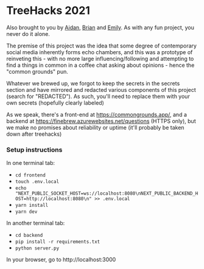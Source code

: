 # TreeHacks 2021

Also brought to you by [Aidan](https://github.com/ajwitt212), [Brian](https://github.com/brian-yu) and [Emily](https://github.com/emilyychenn). As with any fun project, you never do it alone.

The premise of this project was the idea that some degree of contemporary social media inherently forms echo chambers, and this was a prototype of reinveting this - with no more large influencing/following and attempting to find a things in common in a coffee chat asking about opinions - hence the "common grounds" pun. 

Whatever we brewed up, we forgot to keep the secrets in the secrets section and have mirrored and redacted various components of this project (search for "REDACTED"). As such, you'll need to replace them with your own secrets (hopefully clearly labeled) 

As we speak, there's a front-end at https://commongrounds.app/, and a backend at https://finebrew.azurewebsites.net/questions (HTTPS only), but we make no promises about reliability or uptime (it'll probably be taken down after treehacks)  

### Setup instructions

In one terminal tab:
- `cd frontend`
- `touch .env.local`
- `echo "NEXT_PUBLIC_SOCKET_HOST=ws://localhost:8080\nNEXT_PUBLIC_BACKEND_HOST=http://localhost:8080\n" >> .env.local`
- `yarn install`
- `yarn dev`

In another terminal tab:
- `cd backend`
- `pip install -r requirements.txt`
- `python server.py`

In your browser, go to http://localhost:3000
